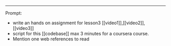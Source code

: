 
---
Prompt:
- write an hands on assignment for lesson3 [[video1]],[[video2]],[[video3]] 
- script for this [[codebase]] max 3 minutes for a coursera course. 
- Mention one web references to read
